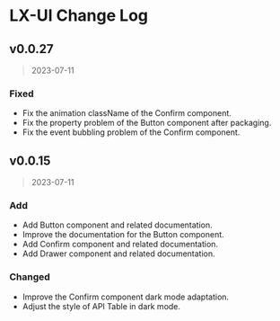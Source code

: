 # LX-UI Change Log

## v0.0.27

> 2023-07-11

### Fixed

- Fix the animation className of the Confirm component.
- Fix the property problem of the Button component after packaging.
- Fix the event bubbling problem of the Confirm component.

## v0.0.15

> 2023-07-11

### Add

- Add Button component and related documentation.
- Improve the documentation for the Button component.
- Add Confirm component and related documentation.
- Add Drawer component and related documentation.

### Changed

- Improve the Confirm component dark mode adaptation.
- Adjust the style of API Table in dark mode.
